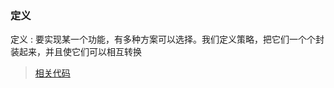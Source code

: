 ### 定义
定义 : 要实现某一个功能，有多种方案可以选择。我们定义策略，把它们一个个封装起来，并且使它们可以相互转换

> [相关代码](/design-pattern/strategy/index.md)